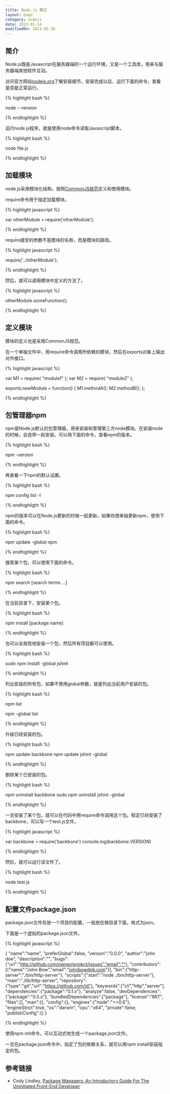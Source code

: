 ```yaml
---
title: Node.js 概述
layout: page
category: nodejs
date: 2013-01-14
modifiedOn: 2013-05-26
---
```


## 简介

Node.js既是Javascript在服务器端的一个运行环境，又是一个工具库，用来与服务器端其他软件互动。

访问官方网站[nodejs.org](http://nodejs.org)了解安装细节。安装完成以后，运行下面的命令，查看是否能正常运行。

{% highlight bash %}

node --version

{% endhighlight %}

运行node.js程序，就是使用node命令读取Javascript脚本。

{% highlight bash %}

node file.js

{% endhighlight %}

## 加载模块

node.js采用模块化结构，按照[CommonJS规范](http://wiki.commonjs.org/wiki/CommonJS)定义和使用模块。

require命令用于指定加载模块。

{% highlight javascript %}

var otherModule = require('otherModule');

{% endhighlight %}

require接受的参数不是模块的名称，而是模块的路径。

{% highlight javascript %}

require('../otherModule');

{% endhighlight %}

然后，就可以调用模块中定义的方法了。

{% highlight javascript %}

otherModule.someFunction();

{% endhighlight %}

## 定义模块

模块的定义也是采用CommonJS规范。

在一个单独文件中，用require命令调用所依赖的模块，然后在exports对象上输出对外接口。

{% highlight javascript %}

var M1 = require( "module1" );
var M2 = require( "module2" );    

exports.newModule = function() {
    M1.methodA();
    M2.methodB();
};

{% endhighlight %}

## 包管理器npm

npm是Node.js默认的包管理器，用来安装和管理第三方node模块。在安装node的时候，会连带一起安装。可以用下面的命令，查看npm的版本。

{% highlight bash %}

npm -version

{% endhighlight %}

再查看一下npm的默认设置。

{% highlight bash %}

npm config list -l

{% endhighlight %}

npm的版本可以在Node.js更新的时候一起更新。如果你想单独更新npm，使用下面的命令。

{% highlight bash %}

npm update -global npm

{% endhighlight %}

搜索某个包，可以使用下面的命令。

{% highlight bash %}

npm search [search terms ...]

{% endhighlight %}

在当前目录下，安装某个包。

{% highlight bash %}

npm install [package name]

{% endhighlight %}

也可以全局性地安装一个包，然后所有项目都可以使用。

{% highlight bash %}

sudo npm install -global jshint

{% endhighlight %}

列出安装的所有包，如果不使用global参数，就是列出当前用户安装的包。

{% highlight bash %}

npm list

npm -global list

{% endhighlight %}

升级已经安装的包。

{% highlight bash %}

npm update backbone
npm update jshint -global

{% endhighlight %}

删除某个已安装的包。

{% highlight bash %}

npm uninstall backbone
sudo npm uninstall jshint -global

{% endhighlight %}

一旦安装了某个包，就可以在代码中用require命令调用这个包。假定已经安装了backbone，可以写一个test.js文件。

{% highlight javascript %}

var backbone = require('backbone')
console.log(backbone.VERSION)

{% endhighlight %}

然后，就可以运行该文件了。

{% highlight bash %}

node test.js

{% endhighlight %}

## 配置文件package.json

package.json文件存放一个项目的配置，一般放在根目录下面，格式为json。

下面是一个虚拟的package.json文件。

{% highlight javascript %}

{
  "name":"name",
  "preferGlobal":false,
  "version":"0.0.0",
  "author":"john doe",
  "description":"",
  "bugs":{"url":"http://github.com/owner/project/issues","email":""},
  "contributors":[{"name":"John Bow","email":"johnbow@jb.com"}],
  "bin":{"http-server":"./bin/http-server"},
  "scripts":{"start":"node ./bin/http-server"},
  "main":"./lib/http-server",
  "repository":{"type":"git","url":"https://github.com/jd"},
  "keywords":["cli","http","server"],
  "dependencies":{"package":"0.1.x"},
  "analyze":false,
  "devDependencies":{"package":"0.5.x"},
  "bundledDependencies":["package"],
  "license":"MIT",
  "files":[],
  "man":{},
  "config":{},
  "engines":{"node":">=0.6"},
  "engineStrict":true,
  "os":"darwin",
  "cpu":"x64",
  "private":false,
  "publishConfig":{}
}

{% endhighlight %}

使用npm init命令，可以互动式地生成一个package.json文件。

一旦在package.json命令中，指定了包的依赖关系，就可以用npm install安装指定的包。

## 参考链接

- Cody Lindley, [Package Managers: An Introductory Guide For The Uninitiated Front-End Developer](http://tech.pro/tutorial/1190/package-managers-an-introductory-guide-for-the-uninitiated-front-end-developer)
